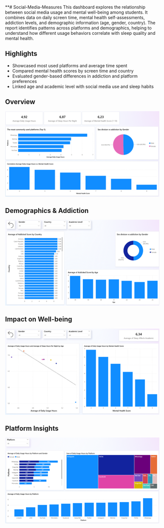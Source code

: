 **# Social-Media-Measures
This dashboard explores the relationship between social media usage and mental well-being among students. It combines data on daily screen time, mental health self-assessments, addiction levels, and demographic information (age, gender, country). The report identifies patterns across platforms and demographics, helping to understand how different usage behaviors correlate with sleep quality and mental health.

## Highlights
- Showcased most used platforms and average time spent
- Compared mental health scores by screen time and country
- Evaluated gender-based differences in addiction and platform preferences
- Linked age and academic level with social media use and sleep habits

## Overview
![1](images/overview.png)

## Demographics & Addiction
![2](images/d&a.png)

## Impact on Well-being
![3](images/iw-b.png)

## Platform Insights
![4](images/insights.png)
